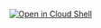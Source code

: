 [![Open in Cloud Shell](https://gstatic.com/cloudssh/images/open-btn.png)](https://console.cloud.google.com/home/cloudshell=true?cloudshell_git_repo=github.com/cclin81922/gcp.git&cloudshell_tutorial=lab-0220/part2/tutorial-01.md)
